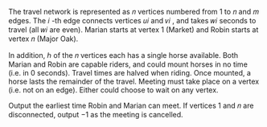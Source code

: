 The travel network is represented as 𝑛
 vertices numbered from 1
 to 𝑛
 and 𝑚
 edges. The 𝑖
-th edge connects vertices 𝑢𝑖
 and 𝑣𝑖
, and takes 𝑤𝑖
 seconds to travel (all 𝑤𝑖
 are even). Marian starts at vertex 1
 (Market) and Robin starts at vertex 𝑛
 (Major Oak).

In addition, ℎ
 of the 𝑛
 vertices each has a single horse available. Both Marian and Robin are capable riders, and could mount horses in no time (i.e. in 0
 seconds). Travel times are halved when riding. Once mounted, a horse lasts the remainder of the travel. Meeting must take place on a vertex (i.e. not on an edge). Either could choose to wait on any vertex.

Output the earliest time Robin and Marian can meet. If vertices 1
 and 𝑛
 are disconnected, output −1
 as the meeting is cancelled.
